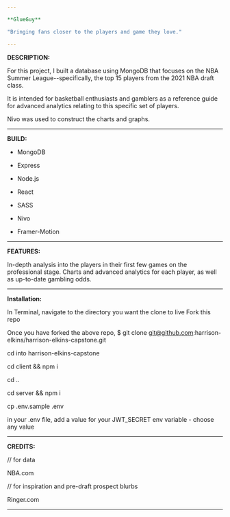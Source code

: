 ```yaml
---

**GlueGuy**

"Bringing fans closer to the players and game they love."

---
```


**DESCRIPTION:**

For this project, I built a database using MongoDB that focuses on the NBA Summer League--specifically, the top 15 players from the 2021 NBA draft class.

It is intended for basketball enthusiasts and gamblers as a reference guide for advanced analytics relating to this specific set of players.

Nivo was used to construct the charts and graphs.

---

**BUILD:**

- MongoDB
- Express
- Node.js

- React
- SASS
- Nivo
- Framer-Motion

---

**FEATURES:**

In-depth analysis into the players in their first few games on the professional stage. Charts and advanced analytics for each player, as well as up-to-date gambling odds.

---

**Installation:**

In Terminal, navigate to the directory you want the clone to live
Fork this repo

Once you have forked the above repo,
$ git clone git@github.com:harrison-elkins/harrison-elkins-capstone.git

cd into harrison-elkins-capstone

cd client && npm i

cd ..

cd server && npm i

cp .env.sample .env

in your .env file, add a value for your JWT_SECRET env variable - choose any value

---

**CREDITS:**

// for data

NBA.com

// for inspiration and pre-draft prospect blurbs

Ringer.com

---
